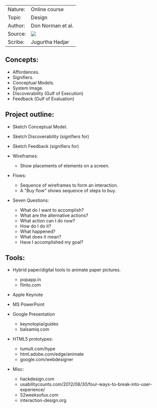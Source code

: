 |      |     |
|------|-----|
|Nature: | Online course|
|Topic   | Design|
|Author: | Don Norman et al.|
|Source: | <a href="https://www.udacity.com/course/intro-to-the-design-of-everyday-things--design101" target="blank"><img src="http://img.youtube.com/vi/fy-J_E55rw0/2.jpg"></a>|
|Scribe: |Jugurtha Hadjar|

## Concepts:

*	Affordances.
*	Signifiers.
*	Conceptual Models.
*	System Image.
*	Discoverability (Gulf of Execution)
*	Feedback (Gulf of Evaluation)

## Project outline:

*	Sketch Conceptual Model.
*	Sketch Discoverability (signifiers for)
*	Sketch Feedback (signifiers for)
*	Wireframes:
	*	Show placements of elements on a screen.
*	Flows:
	*	Sequence of wireframes to form an interaction.
	*	A "Buy flow" shows sequence of steps to buy.
*	Seven Questions:

	*	What do I want to accomplish?
	*	What are the alternative actions?
	*	What action can I do now?
	*	How do I do it?
	*	What happened?
	*	What does it mean?
	*	Have I accomplished my goal?

## Tools:

*	Hybrid paper/digital tools to animate paper pictures.

	*	popapp.in
	*	flinto.com

*	Apple Keynote
*	MS PowerPoint
*	Google Presentation

	*	keynotopia/guides
	*	balsamiq.com


*	HTML5 prototypes:
	*	tumult.com/hype
	*	html.adobe.com/edge/animate
	*	google.com/webdesigner

*	Misc:
	*	hackdesign.com
	*	usabilitycounts.com/2012/08/30/four-ways-to-break-into-user-experience/
	*	52weeksofux.com
	*	interaction-design.org
